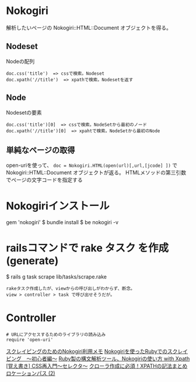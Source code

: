 # Nokogiri
解析したいページの Nokogiri::HTML::Document オブジェクトを得る。

## Nodeset
Nodeの配列
```
doc.css('title')  => cssで検索。Nodeset
doc.xpath('//title')  => xpathで検索。Nodesetを返す
```

## Node
Nodesetの要素
```
doc.css('title')[0]  => cssで検索。NodeSetから最初のノード
doc.xpath('//title')[0]  => xpahtで検索。NodeSetから最初のNode
```
## 単純なページの取得
open-uriを使って、
`doc = Nokogiri.HTML(open(url)[,url,[jcode] ])`
で Nokogiri::HTML::Document オブジェクトが返る。
HTMLメソッドの第三引数でページの文字コードを指定する

# Nokogiriインストール
gem 'nokogiri'
$ bundle install
$ be nokogiri -v

# railsコマンドで rake タスク を作成(generate)
$ rails g task scrape
lib/tasks/scrape.rake
```
rakeタスク作成したが、viewからの呼び出しがわからず、断念。
view > controller > task で呼び出せそうだが。
```

# Controller
```
# URLにアクセスするためのライブラリの読み込み
require 'open-uri'

```

[スクレイピングのためのNokogiri利用メモ](http://otn.hatenablog.jp/entry/20090509/p1)
[Nokogiriを使ったRubyでのスクレイピング　〜初心者編〜](http://hetaredream.hatenablog.com/entry/2014/12/20/163310)
[Ruby製の構文解析ツール、Nokogiriの使い方 with Xpath](https://blog.takuros.net/entry/2014/04/15/070434)
[[覚え書き] CSS再入門～セレクタ～](https://qiita.com/oh_rusty_nail/items/e522fe74bc3547b3e826)
[クローラ作成に必須！XPATHの記法まとめ](https://qiita.com/rllllho/items/cb1187cec0fb17fc650a)
[ロケーションパス (2)](https://www.techscore.com/tech/XML/XPath/XPath3/xpath03-2.html/)
